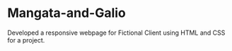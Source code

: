 # Mangata-and-Galio
Developed a responsive webpage for Fictional Client using HTML and CSS for a project.
